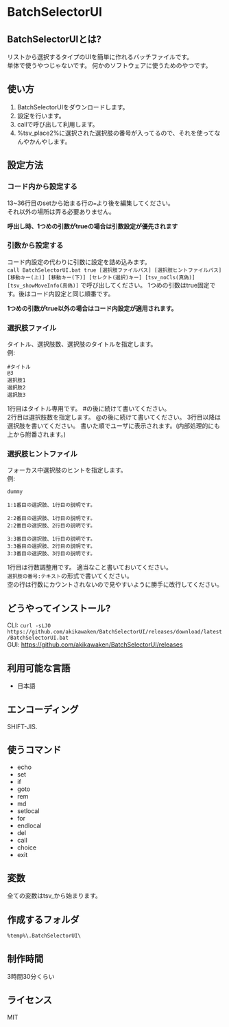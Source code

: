 # BatchSelectorUI
## BatchSelectorUIとは?
リストから選択するタイプのUIを簡単に作れるバッチファイルです。  
単体で使うやつじゃないです。 何かのソフトウェアに使うためのやつです。
## 使い方
1. BatchSelectorUIをダウンロードします。
2. 設定を行います。
3. callで呼び出して利用します。
4. %tsv_place2%に選択された選択肢の番号が入ってるので、それを使ってなんやかんやします。

## 設定方法

### コード内から設定する
13~36行目のsetから始まる行の`=`より後を編集してください。  
それ以外の場所は弄る必要ありません。

**呼出し時、1つめの引数がtrueの場合は引数設定が優先されます**

### 引数から設定する
コード内設定の代わりに引数に設定を詰め込みます。  
`call BatchSelectorUI.bat true [選択肢ファイルパス] [選択肢ヒントファイルパス] [移動キー(上)] [移動キー(下)] [セレクト(選択)キー] [tsv_noCls(真偽)] [tsv_showMoveInfo(真偽)]`
で呼び出してください。 1つめの引数はtrue固定です。後はコード内設定と同じ順番です。

**1つめの引数がtrue以外の場合はコード内設定が適用されます。**

### 選択肢ファイル
タイトル、選択肢数、選択肢のタイトルを指定します。  
例:
```
#タイトル
@3
選択肢1
選択肢2
選択肢3
```
1行目はタイトル専用です。 #の後に続けて書いてください。  
2行目は選択肢数を指定します。 @の後に続けて書いてください。
3行目以降は選択肢を書いてください。 書いた順でユーザに表示されます。(内部処理的にも上から附番されます。)

### 選択肢ヒントファイル
フォーカス中選択肢のヒントを指定します。  
例:
```
dummy

1:1番目の選択肢、1行目の説明です。

2:2番目の選択肢、1行目の説明です。
2:2番目の選択肢、2行目の説明です。

3:3番目の選択肢、1行目の説明です。
3:3番目の選択肢、2行目の説明です。
3:3番目の選択肢、3行目の説明です。
```
1行目は行数調整用です。 適当なこと書いておいてください。  
`選択肢の番号:テキスト`の形式で書いてください。  
空の行は行数にカウントされないので見やすいように勝手に改行してください。

## どうやってインストール?
CLI: `curl -sLJO https://github.com/akikawaken/BatchSelectorUI/releases/download/latest/BatchSelectorUI.bat`  
GUI: https://github.com/akikawaken/BatchSelectorUI/releases

## 利用可能な言語
- 日本語

## エンコーディング
SHIFT-JIS.

## 使うコマンド
- echo
- set
- if
- goto
- rem
- md
- setlocal
- for
- endlocal
- del
- call
- choice
- exit

## 変数
全ての変数はtsv_から始まります。

## 作成するフォルダ
`%temp%\.BatchSelectorUI\`

## 制作時間
3時間30分くらい

## ライセンス
MIT
